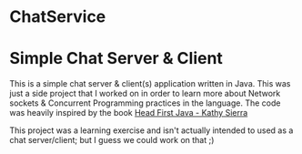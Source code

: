 ﻿# ChatService
# Simple Chat Server & Client

This is a simple chat server & client(s) application written in Java.
This was just a side project that I worked on in order to learn more about Network sockets & Concurrent Programming practices in the language.
The code was heavily inspired by the book [Head First Java - Kathy Sierra](https://www.oreilly.com/library/view/head-first-java/0596009208/)

This project was a learning exercise and isn't actually intended to used as a chat server/client; but I guess we could work on that ;)


